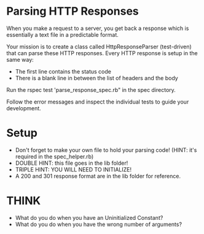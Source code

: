 # Parsing HTTP Responses

When you make a request to a server, you get back a response which is essentially a text file in a predictable format.

Your mission is to create a class called HttpResponseParser (test-driven) that can parse these HTTP responses. Every HTTP response is setup in the same way:

* The first line contains the status code
* There is a blank line in between the list of headers and the body

Run the rspec test 'parse_response_spec.rb" in the spec directory.

Follow the error messages and inspect the individual tests to guide your development.


# Setup

* Don't forget to make your own file to hold your parsing code! (HINT: it's required in the spec_helper.rb)
* DOUBLE HINT: this file goes in the lib folder!
* TRIPLE HINT: YOU WILL NEED TO INITIALIZE!
* A 200 and 301 response format are in the lib folder for reference.

# THINK

* What do you do when you have an Uninitialized Constant?
* What do you do when you have the wrong number of arguments?
